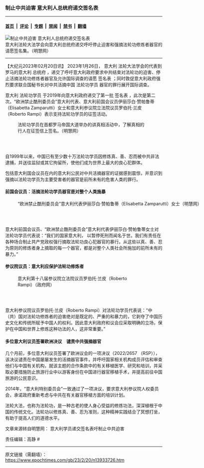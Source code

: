 ### 制止中共迫害 意大利人总统府递交签名表

---

#### [首页](../../../..?n13933726) &nbsp;|&nbsp; [评论](../../../../../epoch-comment?n13933726) &nbsp;|&nbsp; [专题](../../../../../epoch-special?n13933726) &nbsp;|&nbsp; [禁闻](../../../../../epoch-news?n13933726) &nbsp;|&nbsp; [禁书](../../../../../books?n13933726) &nbsp;|&nbsp; [翻墙](https://github.com/gfw-breaker/nogfw/blob/master/README.md?n13933726)


<div><img alt="制止中共迫害 意大利人总统府递交签名表" class="attachment-djy_600_400 size-djy_600_400 wp-post-image" src="https://i.epochtimes.com/assets/uploads/2023/02/id13933766-2023-2-17-italy-petition_01-600x400.jpeg"/>
<div class="caption">
 意大利法轮大法学会向意大利总统府递交呼吁停止迫害和强摘法轮功修炼者器官的请愿签名集。（明慧网）
</div></div><hr/><div class="post_content" id="artbody" itemprop="articleBody">
 <!-- article content begin -->
 <p>
  【大纪元2023年02月20日讯】 2023年1月26日，
  <ok href="https://www.epochtimes.com/gb/tag/%E6%84%8F%E5%A4%A7%E5%88%A9.html">
   意大利
  </ok>
  法轮大法学会的代表到罗马的意大利
  <ok href="https://www.epochtimes.com/gb/tag/%E6%80%BB%E7%BB%9F%E5%BA%9C.html">
   总统府
  </ok>
  ，递交了呼吁意大利政府要求中共结束对法轮功的迫害、停止活摘法轮功修炼者器官及允许国际调查的请愿
  <ok href="https://www.epochtimes.com/gb/tag/%E7%AD%BE%E5%90%8D%E8%A1%A8.html">
   签名表
  </ok>
  ；同时敦促意大利政府强烈要求联合国秘书长对中共活摘中国
  <ok href="https://www.epochtimes.com/gb/tag/%E6%B3%95%E8%BD%AE%E5%8A%9F%E5%AD%A6%E5%91%98.html">
   法轮功学员
  </ok>
  器官的罪行展开国际调查。
 </p>
 <p>
  <ok href="https://www.epochtimes.com/gb/tag/%E6%84%8F%E5%A4%A7%E5%88%A9.html">
   意大利
  </ok>
  <ok href="https://www.epochtimes.com/gb/tag/%E6%B3%95%E8%BD%AE%E5%8A%9F%E5%AD%A6%E5%91%98.html">
   法轮功学员
  </ok>
  于2019年向意大利政府递交了第一批
  <ok href="https://www.epochtimes.com/gb/tag/%E7%AD%BE%E5%90%8D%E8%A1%A8.html">
   签名表
  </ok>
  ，此次是第二次。“欧洲禁止酷刑委员会”意大利代表、意大利前国会议员伊丽莎白‧赞帕鲁蒂（Elisabetta Zamparutti）女士和意大利参议院立法院议员罗伯托‧兰皮（Roberto Rampi）表示支持法轮功学员的征签活动。
 </p>
 <figure aria-describedby="caption-attachment-13933778" class="wp-caption aligncenter" id="attachment_13933778" style="width: 418px">
  <ok href="https://i.epochtimes.com/assets/uploads/2023/02/id13933778-2023-2-17-italy-petition_02.jpeg" target="_blank">
   <img alt="" class="wp-image-13933778" src="https://i.epochtimes.com/assets/uploads/2023/02/id13933778-2023-2-17-italy-petition_02-600x750.jpeg"/>
  </ok>
  <br/><figcaption class="wp-caption-text" id="caption-attachment-13933778">
   法轮功学员在首都罗马帝国大道举办的讲真相活动中，了解真相的行人在征签信上签名。（明慧网）
  </figcaption><br/>
 </figure><br/>
 <p>
  自1999年以来，中国已有至少数十万法轮功学员因修炼真、善、忍而被中共非法逮捕，并送往监狱或其它拘留所，使他们成为世界上最大的良心犯群体。
 </p>
 <p>
  包括意大利国会议员在内的意大利公民对中共活摘器官的证据感到震惊，并意识到强摘以法轮功学员为主要受害者的器官是前所未有的危害人类的罪行。
 </p>
 <h4>
  前国会议员：活摘法轮功学员器官是对整个人类施暴
 </h4>
 <figure aria-describedby="caption-attachment-13933772" class="wp-caption aligncenter" id="attachment_13933772" style="width: 600px">
  <ok href="https://i.epochtimes.com/assets/uploads/2023/02/id13933772-2023-2-17-italy-petition_03.jpeg" target="_blank">
   <img alt="" class="size-large wp-image-13933772" src="https://i.epochtimes.com/assets/uploads/2023/02/id13933772-2023-2-17-italy-petition_03-600x401.jpeg"/>
  </ok>
  <br/><figcaption class="wp-caption-text" id="caption-attachment-13933772">
   “欧洲禁止酷刑委员会”意大利代表伊丽莎白‧赞帕鲁蒂（Elisabetta Zamparutti）女士（明慧网）
  </figcaption><br/>
 </figure><br/>
 <p>
  意大利前国会议员、“欧洲禁止酷刑委员会”意大利代表伊丽莎白‧赞帕鲁蒂女士对法轮功学员代表说：“我们的国家意大利， 以暂停死刑而闻名于世。我们有责任在各种场合制止共产党政权强行摘取法轮功良心犯器官的暴行。从这些以真、善、忍为原则的修炼者身上摘取的每一个器官，都是对整个人类社会所施加的前所未有的暴力。”
 </p>
 <h4>
  <strong>
   参议院议员：意大利应保护法轮功修炼者
  </strong>
 </h4>
 <figure aria-describedby="caption-attachment-13933775" class="wp-caption aligncenter" id="attachment_13933775" style="width: 392px">
  <ok href="https://i.epochtimes.com/assets/uploads/2023/02/id13933775-2023-2-17-italy-petition_04.jpeg" target="_blank">
   <img alt="" class="wp-image-13933775" src="https://i.epochtimes.com/assets/uploads/2023/02/id13933775-2023-2-17-italy-petition_04-600x667.jpeg"/>
  </ok>
  <br/><figcaption class="wp-caption-text" id="caption-attachment-13933775">
   意大利第十八届参议院立法院议员罗伯托‧兰皮（Roberto Rampi）（政府网）
  </figcaption><br/>
 </figure><br/>
 <p>
  意大利参议院议员罗伯托‧兰皮（Roberto Rampi）对法轮功学员代表说：“中（共）国对法轮功修炼者的迫害绝对是既定的、严重的和暴力的，它剥夺了中国历史文化和传统所赋予中国人的权利。因此意大利政府和议会应采取明确的立场，保护在中国和世界上修炼这种功法的人，这非常重要。”
 </p>
 <h4>
  多位意大利议员签署欧洲决议　谴责中共强摘器官
 </h4>
 <p>
  几个月前，多位意大利议员签署了欧洲议会的一项决议（2022/2657 （RSP）），该决议谴责在中国屡屡发生的活摘器官事件，并呼吁国家相关机构成员评估和审查他们与中国有关机构，就该主题的合作条款中的有关移植医学、研究和培训，并采取必要措施防止旅游行业中以游客身份在中国进行器官移植手术，并提高前往中国旅游的公民意识。
 </p>
 <p>
  2014年，“意大利特别委员会”一致通过了一项决议，要求意大利参议院人权委员会，承诺政府重新考虑与中共在有关器官移植方面的培训计划。
 </p>
 <p>
  法轮大法，也称为法轮功，是一种古老的使人身心受益的修炼功法，深深植根于中国的传统文化。法轮功以修炼真、善、忍为准则，这种精神实践结合了冥想打坐，有助于提高人们的道德水平。
 </p>
 <p>
  文章来源转自明慧网：
  <ok href="https://www.minghui.org/mh/articles/2023/2/18/%E6%84%8F%E5%A4%A7%E5%88%A9%E5%AD%A6%E5%91%98%E9%80%92%E4%BA%A4%E7%AD%BE%E5%90%8D%E8%A1%A8%E5%90%81%E5%88%B6%E6%AD%A2%E4%B8%AD%E5%85%B1%E8%BF%AB%E5%AE%B3-456899.html">
   意大利学员递交签名表吁制止中共迫害
  </ok>
 </p>
 <p>
  责任编辑：高静 #
 </p>
 <!-- article content end -->
 <div id="below_article_ad">
 </div>
</div>


---

原文链接（需翻墙）：https://www.epochtimes.com/gb/23/2/20/n13933726.htm